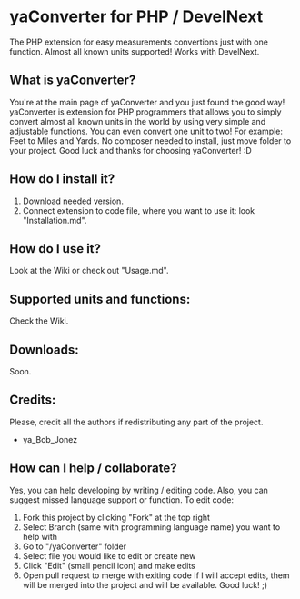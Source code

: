 # yaConverter for PHP / DevelNext
The PHP extension for easy measurements convertions just with one function. Almost all known units supported! Works with DevelNext.

What is yaConverter?
-----
You're at the main page of yaConverter and you just found the good way! yaConverter is extension for PHP programmers that allows you to simply convert almost all known units in the world by using very simple and adjustable functions. You can even convert one unit to two! For example: Feet to Miles and Yards. No composer needed to install, just move folder to your project. Good luck and thanks for choosing yaConverter! :D

How do I install it?
-----
1. Download needed version.
2. Connect extension to code file, where you want to use it: look "Installation.md".

How do I use it?
-----
Look at the Wiki or check out "Usage.md".

Supported units and functions:
-----
Check the Wiki.

Downloads:
-----
Soon.

Credits:
-----
Please, credit all the authors if redistributing any part of the project.
- ya_Bob_Jonez

How can I help / collaborate?
-----
Yes, you can help developing by writing / editing code. Also, you can suggest missed language support or function.
To edit code:
1. Fork this project by clicking "Fork" at the top right
2. Select Branch (same with programming language name) you want to help with
3. Go to "/yaConverter" folder
4. Select file you would like to edit or create new
5. Click "Edit" (small pencil icon) and make edits
6. Open pull request to merge with exiting code
If I will accept edits, them will be merged into the project and will be available.
Good luck! ;)
